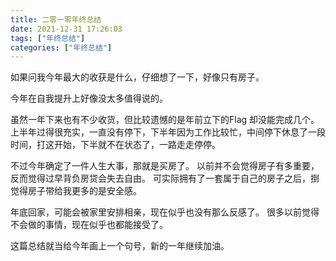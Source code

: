```yaml
---
title: 二零一零年终总结
date: 2021-12-31 17:26:03
tags: ["年终总结"]
categories: ["年终总结"]
---
```


如果问我今年最大的收获是什么，仔细想了一下，好像只有房子。

<!-- more -->

今年在自我提升上好像没太多值得说的。

虽然一年下来也有不少收货，但比较遗憾的是年前立下的Flag 却没能完成几个。
上半年过得很充实，一直没有停下，下半年因为工作比较忙，中间停下休息了一段时间，打这开始，下半就不在状态了，一路走走停停。

不过今年确定了一件人生大事，那就是买房了。
以前并不会觉得房子有多重要，反而觉得过早背负房贷会失去自由。
可实际拥有了一套属于自己的房子之后，捯觉得房子带给我更多的是安全感。

年底回家，可能会被家里安排相亲，现在似乎也没有那么反感了。
很多以前觉得不会做的事情，现在似乎也都能接受了。

这篇总结就当给今年画上一个句号，新的一年继续加油。